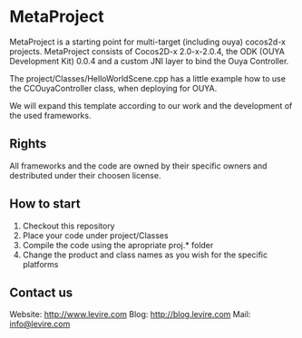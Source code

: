 MetaProject
===========

MetaProject is a starting point for multi-target (including ouya) cocos2d-x projects. MetaProject consists of Cocos2D-x 2.0-x-2.0.4, the ODK (OUYA Development Kit) 0.0.4 and a custom JNI layer to bind the Ouya Controller.

The project/Classes/HelloWorldScene.cpp has a little example how to use the CCOuyaController class, when deploying for OUYA.

We will expand this template according to our work and the development of the used frameworks.

Rights
------

All frameworks and the code are owned by their specific owners and destributed under their choosen license.

How to start
------------

1. Checkout this repository
2. Place your code under project/Classes
3. Compile the code using the apropriate proj.* folder
4. Change the product and class names as you wish for the specific platforms

Contact us
----------
Website: http://www.levire.com
Blog: http://blog.levire.com
Mail: info@levire.com